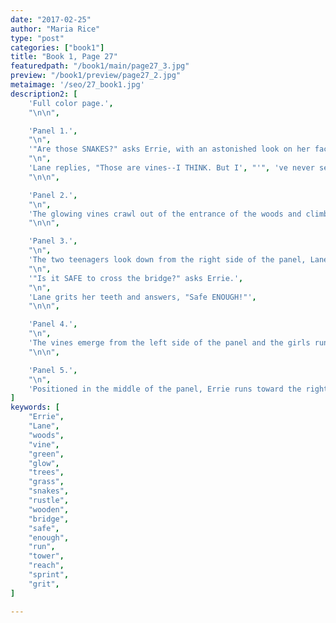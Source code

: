 ```yaml
---
date: "2017-02-25"
author: "Maria Rice"
type: "post"
categories: ["book1"]
title: "Book 1, Page 27"
featuredpath: "/book1/main/page27_3.jpg"
preview: "/book1/preview/page27_2.jpg"
metaimage: '/seo/27_book1.jpg'
description2: [
    'Full color page.',
    "\n\n",

    'Panel 1.',
    "\n",
    '"Are those SNAKES?" asks Errie, with an astonished look on her face. She stands on the left side of the panel, shoulder to shoulder with Lane, who stands on the right.',
    "\n",
    'Lane replies, "Those are vines--I THINK. But I', "'", 've never seen any that GLOW!"',
    "\n\n",

    'Panel 2.',
    "\n",
    'The glowing vines crawl out of the entrance of the woods and climb up the trees, making a rustling sound ("SH-SH-SH-SH-SH-SH-SH").',
    "\n\n",

    'Panel 3.',
    "\n",
    'The two teenagers look down from the right side of the panel, Lane in the foreground and Errie in the background. Both appear alarmed.',
    "\n",
    '"Is it SAFE to cross the bridge?" asks Errie.',
    "\n",
    'Lane grits her teeth and answers, "Safe ENOUGH!"',
    "\n\n",

    'Panel 4.',
    "\n",
    'The vines emerge from the left side of the panel and the girls run onto the bridge, Lane first and Errie close behind. The rustling sounds grow louder ("SH-SH-SH-SH-SH-SH-SH-SH-SH") as the vines tower over them.',
    "\n\n",

    'Panel 5.',
    "\n",
    'Positioned in the middle of the panel, Errie runs toward the right as the glowing vines reach for her from the left, still rustling.',
]
keywords: [
    "Errie", 
    "Lane",
    "woods",
    "vine",
    "green",
    "glow",
    "trees",
    "grass",
    "snakes",
    "rustle",
    "wooden",
    "bridge",
    "safe",
    "enough",
    "run",
    "tower",
    "reach",
    "sprint",
    "grit",
]

---
```


